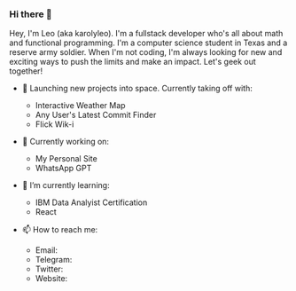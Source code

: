 ### Hi there 👋
Hey, I'm Leo (aka karolyleo). I'm a fullstack developer who's all about math and functional programming. I'm a computer science student in Texas and a reserve army soldier. When I'm not coding, I'm always looking for new and exciting ways to push the limits and make an impact. Let's geek out together!


- 🚀 Launching new projects into space. Currently taking off with:
   - Interactive Weather Map
   - Any User's Latest Commit Finder
   - Flick Wik-i


- 🔭 Currently working on:
   - My Personal Site
   - WhatsApp GPT



- 🌱 I’m currently learning:
   - IBM Data Analyist Certification
   - React


- 📫 How to reach me:
   - Email: 
   - Telegram:
   - Twitter:
   - Website: 
